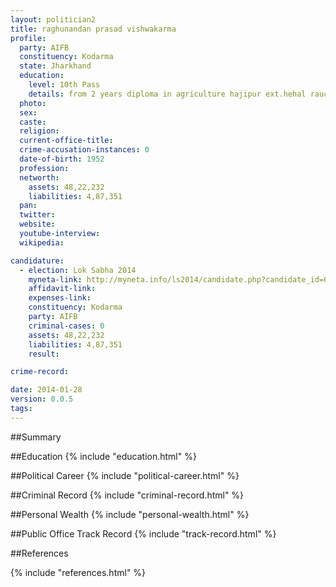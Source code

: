 ```yaml
---
layout: politician2
title: raghunandan prasad vishwakarma
profile: 
  party: AIFB
  constituency: Kodarma
  state: Jharkhand
  education: 
    level: 10th Pass
    details: from 2 years diploma in agriculture hajipur ext.hehal rauchri
  photo: 
  sex: 
  caste: 
  religion: 
  current-office-title: 
  crime-accusation-instances: 0
  date-of-birth: 1952
  profession: 
  networth: 
    assets: 48,22,232
    liabilities: 4,87,351
  pan: 
  twitter: 
  website: 
  youtube-interview: 
  wikipedia: 

candidature: 
  - election: Lok Sabha 2014
    myneta-link: http://myneta.info/ls2014/candidate.php?candidate_id=643
    affidavit-link: 
    expenses-link: 
    constituency: Kodarma 
    party: AIFB
    criminal-cases: 0
    assets: 48,22,232
    liabilities: 4,87,351
    result:  

crime-record: 

date: 2014-01-28
version: 0.0.5
tags: 
---
```

##Summary


##Education
{% include "education.html" %}


##Political Career
{% include "political-career.html" %}


##Criminal Record
{% include "criminal-record.html" %}


##Personal Wealth
{% include "personal-wealth.html" %}


##Public Office Track Record
{% include "track-record.html" %}


##References


{% include "references.html" %}